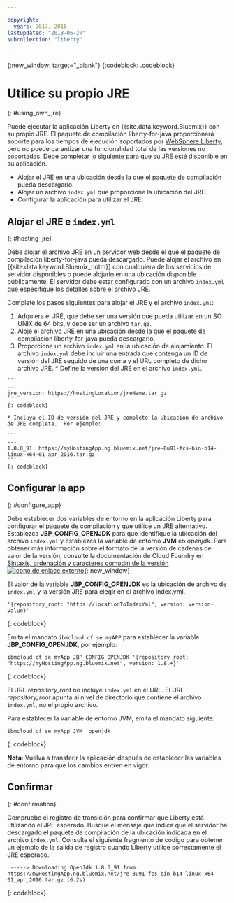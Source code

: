 ```yaml
---

copyright:
  years: 2017, 2018
lastupdated: "2018-06-27"
subcollection: "liberty"

---
```


{:new_window: target="_blank"}
{:codeblock: .codeblock}

# Utilice su propio JRE
{: #using_own_jre}

Puede ejecutar la aplicación Liberty en {{site.data.keyword.Bluemix}} con su propio JRE. El paquete de compilación liberty-for-java proporcionará soporte para los tiempos de ejecución soportados por [WebSphere Liberty](https://www.ibm.com/support/knowledgecenter/en/SSEQTP_liberty/com.ibm.websphere.wlp.doc/ae/rwlp_restrict.html#rwlp_restrict__rest13), pero no puede garantizar una funcionalidad total de las versiones no soportadas. Debe completar lo siguiente para que su JRE esté disponible en su aplicación.
* Alojar el JRE en una ubicación desde la que el paquete de compilación pueda descargarlo.
* Alojar un archivo `index.yml` que proporcione la ubicación del JRE.
* Configurar la aplicación para utilizar el JRE.

## Alojar el JRE e `index.yml`
{: #hosting_jre}

Debe alojar el archivo JRE en un servidor web desde el que el paquete de compilación liberty-for-java pueda descargarlo. Puede alojar el archivo en {{site.data.keyword.Bluemix_notm}} con cualquiera de los servicios de servidor disponibles o puede alojarlo en una ubicación disponible públicamente. El servidor debe estar configurado con un archivo `index.yml` que especifique los detalles sobre el archivo JRE.

Complete los pasos siguientes para alojar el JRE y el archivo `index.yml`:
  1. Adquiera el JRE, que debe ser una versión que pueda utilizar en un SO UNIX de 64 bits, y debe ser un archivo `tar.gz`.
  2. Aloje el archivo JRE en una ubicación desde la que el paquete de compilación liberty-for-java pueda descargarlo.
  3. Proporcione un archivo `index.yml` en la ubicación de alojamiento. El archivo `index.yml` debe incluir una entrada que contenga un ID de versión del JRE seguido de una coma y el URL completo de dicho archivo JRE.
    * Define la versión del JRE en el archivo `index.yml`.

    ```
    ---
    jre_version: https://hostingLocation/jreName.tar.gz
    ```
    {: codeblock}

    * Incluya el ID de versión del JRE y complete la ubicación de archivo de JRE completa.  Por ejemplo:

    ```
    ---
    1.8.0_91: https://myHostingApp.ng.bluemix.net/jre-8u91-fcs-bin-b14-linux-x64-01_apr_2016.tar.gz
    ```
    {: codeblock}

## Configurar la app
{: #configure_app}

Debe establecer dos variables de entorno en la aplicación Liberty para configurar el paquete de compilación y que utilice un JRE alternativo. Establezca **JBP_CONFIG_OPENJDK** para que identifique la ubicación del archivo `index.yml` y establezca la variable de entorno **JVM** en *openjdk*. Para obtener más información sobre el formato de la versión de cadenas de valor de la versión, consulte la documentación de Cloud Foundry en [Sintaxis, ordenación y caracteres comodín de la versión ![Icono de enlace externo](../../icons/launch-glyph.svg "Icono de enlace externo")](https://github.com/cloudfoundry/ibm-websphere-liberty-buildpack/blob/master/docs/util-repositories.md){: new_window}.

El valor de la variable **JBP_CONFIG_OPENJDK** es la ubicación de archivo de `index.yml` y la versión JRE para elegir en el archivo index.yml.

```
'{repository_root: "https://locationToIndexYml", version: version-value}'
```
{: codeblock}

Emita el mandato `ibmcloud cf se myAPP` para establecer la variable **JBP_CONFIG_OPENJDK**, por ejemplo:
```
ibmcloud cf se myApp JBP_CONFIG_OPENJDK '{repository_root: "https://myHostingApp.ng.bluemix.net", version: 1.8.+}'
```
{: codeblock}

El URL *repository_root* no incluye `index.yml` en el URL. El URL *repository_root* apunta al nivel de directorio que contiene el archivo `index.yml`, no el propio archivo.

Para establecer la variable de entorno JVM, emita el mandato siguiente:
```
ibmcloud cf se myApp JVM 'openjdk'
```
{: codeblock}

**Nota**: Vuelva a transferir la aplicación después de establecer las variables de entorno para que los cambios entren en vigor.

## Confirmar
{: #confirmation}

Compruebe el registro de transición para confirmar que Liberty está utilizando el JRE esperado. Busque el mensaje que indica que el servidor ha descargado el paquete de compilación de la ubicación indicada en el archivo `index.yml`. Consulte el siguiente fragmento de código para obtener un ejemplo de la salida de registro cuando Liberty utilice correctamente el JRE esperado.
```
 -----> Downloading OpenJdk 1.8.0_91 from https://myHostingApp.ng.bluemix.net/jre-8u91-fcs-bin-b14-linux-x64-01_apr_2016.tar.gz (6.2s)
```
{: codeblock}
